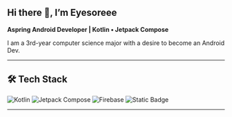 ## Hi there 👋, I’m Eyesoreee

**Aspring Android Developer | Kotlin • Jetpack Compose**

I am a 3rd-year computer science major with a desire to become an Android Dev.

---

## 🛠 Tech Stack

![Kotlin](https://img.shields.io/badge/Kotlin-Android-orange?logo=kotlin)
![Jetpack Compose](https://img.shields.io/badge/Jetpack_Compose-UI-green?logo=android)
![Firebase](https://img.shields.io/badge/Backend-Firebase-orange?logo=firebase)
![Static Badge](https://img.shields.io/badge/ROOM-DATABASE-blue?logo=sqlite)

---
